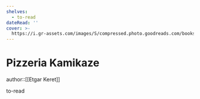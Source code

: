 ```yaml
---
shelves:
  - to-read
dateRead: ''
cover: >-
  https://i.gr-assets.com/images/S/compressed.photo.goodreads.com/books/1387146561l/60426.jpg
---
```

# Pizzeria Kamikaze

author::[[Etgar Keret]]


to-read